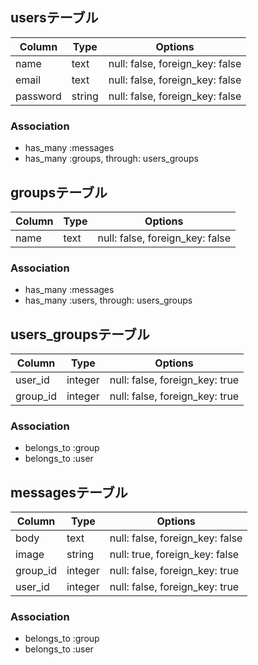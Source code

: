 ## usersテーブル

|Column|Type|Options|
|------|----|-------|
|name|text|null: false, foreign_key: false|
|email|text|null: false, foreign_key: false|
|password|string|null: false, foreign_key: false|

### Association
- has_many :messages
- has_many :groups, through: users_groups

## groupsテーブル

|Column|Type|Options|
|------|----|-------|
|name|text|null: false, foreign_key: false|

### Association
- has_many :messages
- has_many :users, through: users_groups

## users_groupsテーブル

|Column|Type|Options|
|------|----|-------|
|user_id|integer|null: false, foreign_key: true|
|group_id|integer|null: false, foreign_key: true|

### Association
- belongs_to :group
- belongs_to :user

## messagesテーブル

|Column|Type|Options|
|------|----|-------|
|body|text|null: false, foreign_key: false|
|image|string|null: true, foreign_key: false|
|group_id|integer|null: false, foreign_key: true|
|user_id|integer|null: false, foreign_key: true|

### Association
- belongs_to :group
- belongs_to :user
